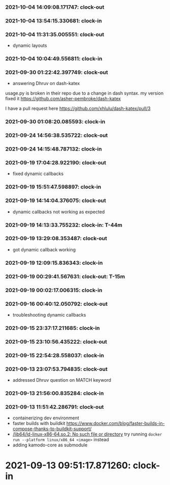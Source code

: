 ### 2021-10-04 14:09:08.171747: clock-out


### 2021-10-04 13:54:15.330681: clock-in

### 2021-10-04 11:31:35.005551: clock-out

* dynamic layouts

### 2021-10-04 10:04:49.556811: clock-in

### 2021-09-30 01:22:42.397749: clock-out

* answering Dhruv on dash-katex

usage.py is broken in their repo due to a change in dash syntax.  my version fixed it https://github.com/asher-pembroke/dash-katex

I have a pull request here https://github.com/xhlulu/dash-katex/pull/3

### 2021-09-30 01:08:20.085593: clock-in

### 2021-09-24 14:56:38.535722: clock-out


### 2021-09-24 14:15:48.787132: clock-in

### 2021-09-19 17:04:28.922190: clock-out

* fixed dynamic callbacks

### 2021-09-19 15:51:47.598897: clock-in

### 2021-09-19 14:14:04.376075: clock-out

* dynamic callbacks not working as expected

### 2021-09-19 14:13:33.755232: clock-in: T-44m 

### 2021-09-19 13:29:08.353487: clock-out

* got dynamic callback working

### 2021-09-19 12:09:15.836343: clock-in

### 2021-09-19 00:29:41.567631: clock-out: T-15m 


### 2021-09-19 00:02:17.006315: clock-in

### 2021-09-16 00:40:12.050792: clock-out

* troubleshooting dynamic callbacks

### 2021-09-15 23:37:17.211685: clock-in

### 2021-09-15 23:10:56.435222: clock-out


### 2021-09-15 22:54:28.558037: clock-in

### 2021-09-13 23:07:53.794835: clock-out

* addressed Dhruv question on MATCH keyword

### 2021-09-13 21:56:00.835284: clock-in

### 2021-09-13 11:51:42.286791: clock-out

* containerizing dev environment
* faster builds with buildkit https://www.docker.com/blog/faster-builds-in-compose-thanks-to-buildkit-support/
* [/lib64/ld-linux-x86-64.so.2: No such file or directory](https://stackoverflow.com/questions/68630526/lib64-ld-linux-x86-64-so-2-no-such-file-or-directory-error) try running `docker run --platform linux/x86_64 <image>` instead
* adding kamodo-core as submodule

# 2021-09-13 09:51:17.871260: clock-in

